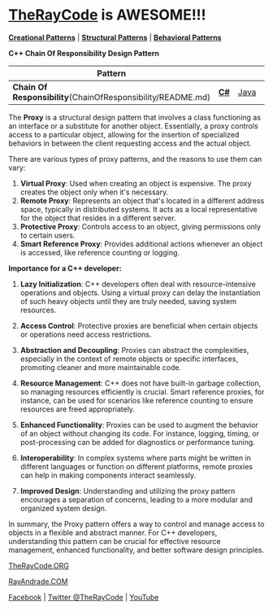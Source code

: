 # [TheRayCode](../../../README.md) is AWESOME!!!

**[Creational Patterns](../../Creational/README.md)** | **[Structural Patterns](../../Structural/README.md)** | **[Behavioral Patterns](../README.md)**

**C++ Chain Of Responsibility Design Pattern**

|Pattern|   |   |   |
|---|---|---|---|
| **Chain Of Responsibility**(ChainOfResponsibility/README.md) | [**C#**](../../../Csharp/Behavioral/ChainOfResponsibility/README.md) | [Java](../../../Java/Behavioral/ChainOfResponsibility/README.md) | [PHP](../../../PHP/Behavioral/ChainOfResponsibility/README.md) |

The **Proxy** is a structural design pattern that involves a class functioning as an interface or a substitute for another object. Essentially, a proxy controls access to a particular object, allowing for the insertion of specialized behaviors in between the client requesting access and the actual object.

There are various types of proxy patterns, and the reasons to use them can vary:

1. **Virtual Proxy**: Used when creating an object is expensive. The proxy creates the object only when it's necessary.
2. **Remote Proxy**: Represents an object that's located in a different address space, typically in distributed systems. It acts as a local representative for the object that resides in a different server.
3. **Protective Proxy**: Controls access to an object, giving permissions only to certain users.
4. **Smart Reference Proxy**: Provides additional actions whenever an object is accessed, like reference counting or logging.

**Importance for a C++ developer:**

1. **Lazy Initialization**: C++ developers often deal with resource-intensive operations and objects. Using a virtual proxy can delay the instantiation of such heavy objects until they are truly needed, saving system resources.

2. **Access Control**: Protective proxies are beneficial when certain objects or operations need access restrictions.

3. **Abstraction and Decoupling**: Proxies can abstract the complexities, especially in the context of remote objects or specific interfaces, promoting cleaner and more maintainable code.

4. **Resource Management**: C++ does not have built-in garbage collection, so managing resources efficiently is crucial. Smart reference proxies, for instance, can be used for scenarios like reference counting to ensure resources are freed appropriately.

5. **Enhanced Functionality**: Proxies can be used to augment the behavior of an object without changing its code. For instance, logging, timing, or post-processing can be added for diagnostics or performance tuning.

6. **Interoperability**: In complex systems where parts might be written in different languages or function on different platforms, remote proxies can help in making components interact seamlessly.

7. **Improved Design**: Understanding and utilizing the proxy pattern encourages a separation of concerns, leading to a more modular and organized system design.

In summary, the Proxy pattern offers a way to control and manage access to objects in a flexible and abstract manner. For C++ developers, understanding this pattern can be crucial for effective resource management, enhanced functionality, and better software design principles.

[TheRayCode.ORG](https://www.TheRayCode.org)

[RayAndrade.COM](https://www.RayAndrade.com)

[Facebook](https://www.facebook.com/TheRayCode/) | [Twitter @TheRayCode](https://www.twitter.com/TheRayCode/) | [YouTube](https://www.youtube.com/TheRayCode/)
